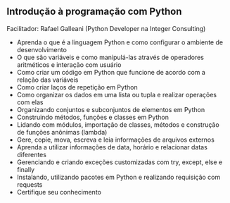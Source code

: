 ## Introdução à programação com Python
Facilitador: Rafael Galleani (Python Developer na Integer Consulting)

* Aprenda o que é a linguagem Python e como configurar o ambiente de desenvolvimento
* O que são variáveis e como manipulá-las através de operadores aritméticos e interação com usuário
* Como criar um código em Python que funcione de acordo com a relação das variáveis
* Como criar laços de repetição em Python
* Como organizar os dados em uma lista ou tupla e realizar operações com elas
* Organizando conjuntos e subconjuntos de elementos em Python
* Construindo métodos, funções e classes em Python
* Lidando com módulos, importação de classes, métodos e construção de funções anônimas (lambda)
* Gere, copie, mova, escreva e leia informações de arquivos externos
* Aprenda a utilizar informações de data, horário e relacionar datas diferentes 
* Gerenciando e criando exceções customizadas com try, except, else e finally
* Instalando, utilizando pacotes em Python e realizando requisição com requests
* Certifique seu conhecimento
